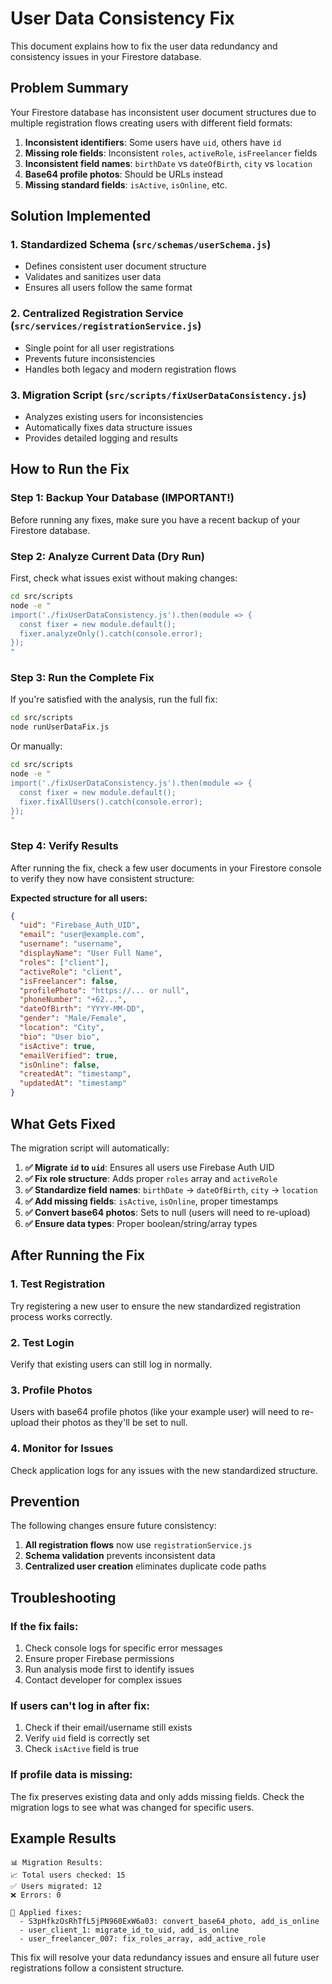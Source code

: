 # User Data Consistency Fix

This document explains how to fix the user data redundancy and consistency issues in your Firestore database.

## Problem Summary

Your Firestore database has inconsistent user document structures due to multiple registration flows creating users with different field formats:

1. **Inconsistent identifiers**: Some users have `uid`, others have `id`
2. **Missing role fields**: Inconsistent `roles`, `activeRole`, `isFreelancer` fields
3. **Inconsistent field names**: `birthDate` vs `dateOfBirth`, `city` vs `location`
4. **Base64 profile photos**: Should be URLs instead
5. **Missing standard fields**: `isActive`, `isOnline`, etc.

## Solution Implemented

### 1. Standardized Schema (`src/schemas/userSchema.js`)
- Defines consistent user document structure
- Validates and sanitizes user data
- Ensures all users follow the same format

### 2. Centralized Registration Service (`src/services/registrationService.js`)
- Single point for all user registrations
- Prevents future inconsistencies
- Handles both legacy and modern registration flows

### 3. Migration Script (`src/scripts/fixUserDataConsistency.js`)
- Analyzes existing users for inconsistencies
- Automatically fixes data structure issues
- Provides detailed logging and results

## How to Run the Fix

### Step 1: Backup Your Database (IMPORTANT!)
Before running any fixes, make sure you have a recent backup of your Firestore database.

### Step 2: Analyze Current Data (Dry Run)
First, check what issues exist without making changes:

```bash
cd src/scripts
node -e "
import('./fixUserDataConsistency.js').then(module => {
  const fixer = new module.default();
  fixer.analyzeOnly().catch(console.error);
});
"
```

### Step 3: Run the Complete Fix
If you're satisfied with the analysis, run the full fix:

```bash
cd src/scripts
node runUserDataFix.js
```

Or manually:

```bash
cd src/scripts
node -e "
import('./fixUserDataConsistency.js').then(module => {
  const fixer = new module.default();
  fixer.fixAllUsers().catch(console.error);
});
"
```

### Step 4: Verify Results
After running the fix, check a few user documents in your Firestore console to verify they now have consistent structure:

**Expected structure for all users:**
```json
{
  "uid": "Firebase_Auth_UID",
  "email": "user@example.com",
  "username": "username",
  "displayName": "User Full Name",
  "roles": ["client"],
  "activeRole": "client",
  "isFreelancer": false,
  "profilePhoto": "https://... or null",
  "phoneNumber": "+62...",
  "dateOfBirth": "YYYY-MM-DD",
  "gender": "Male/Female",
  "location": "City",
  "bio": "User bio",
  "isActive": true,
  "emailVerified": true,
  "isOnline": false,
  "createdAt": "timestamp",
  "updatedAt": "timestamp"
}
```

## What Gets Fixed

The migration script will automatically:

1. **✅ Migrate `id` to `uid`**: Ensures all users use Firebase Auth UID
2. **✅ Fix role structure**: Adds proper `roles` array and `activeRole`
3. **✅ Standardize field names**: `birthDate` → `dateOfBirth`, `city` → `location`
4. **✅ Add missing fields**: `isActive`, `isOnline`, proper timestamps
5. **✅ Convert base64 photos**: Sets to null (users will need to re-upload)
6. **✅ Ensure data types**: Proper boolean/string/array types

## After Running the Fix

### 1. Test Registration
Try registering a new user to ensure the new standardized registration process works correctly.

### 2. Test Login
Verify that existing users can still log in normally.

### 3. Profile Photos
Users with base64 profile photos (like your example user) will need to re-upload their photos as they'll be set to null.

### 4. Monitor for Issues
Check application logs for any issues with the new standardized structure.

## Prevention

The following changes ensure future consistency:

1. **All registration flows** now use `registrationService.js`
2. **Schema validation** prevents inconsistent data
3. **Centralized user creation** eliminates duplicate code paths

## Troubleshooting

### If the fix fails:
1. Check console logs for specific error messages
2. Ensure proper Firebase permissions
3. Run analysis mode first to identify issues
4. Contact developer for complex issues

### If users can't log in after fix:
1. Check if their email/username still exists
2. Verify `uid` field is correctly set
3. Check `isActive` field is true

### If profile data is missing:
The fix preserves existing data and only adds missing fields. Check the migration logs to see what was changed for specific users.

## Example Results

```
📊 Migration Results:
📈 Total users checked: 15
✅ Users migrated: 12
❌ Errors: 0

🔧 Applied fixes:
  - S3pHfkzOsRhTfL5jPN960ExW6a03: convert_base64_photo, add_is_online
  - user_client_1: migrate_id_to_uid, add_is_online
  - user_freelancer_007: fix_roles_array, add_active_role
```

This fix will resolve your data redundancy issues and ensure all future user registrations follow a consistent structure. 